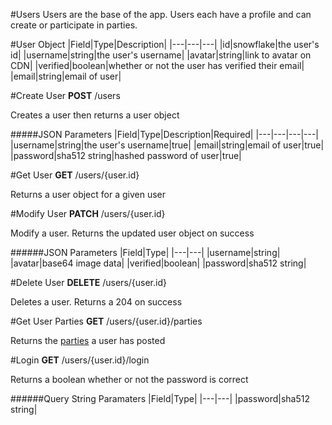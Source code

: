 #Users
Users are the base of the app. Users each have a profile and can create or participate in parties.

#User Object
|Field|Type|Description|
|---|---|---|
|id|snowflake|the user's id|
|username|string|the user's username|
|avatar|string|link to avatar on CDN|
|verified|boolean|whether or not the user has verified their email|
|email|string|email of user|

#Create User
**POST** /users

Creates a user then returns a user object


#####JSON Parameters
|Field|Type|Description|Required|
|---|---|---|---|
|username|string|the user's username|true|
|email|string|email of user|true|
|password|sha512 string|hashed password of user|true|

#Get User
**GET** /users/{user.id}

Returns a user object for a given user

#Modify User
**PATCH** /users/{user.id}

Modify a user. Returns the updated user object on success


######JSON Parameters
|Field|Type|
|---|---|
|username|string|
|avatar|base64 image data|
|verified|boolean|
|password|sha512 string|

#Delete User
**DELETE** /users/{user.id}

Deletes a user. Returns a 204 on success

#Get User Parties
**GET** /users/{user.id}/parties

Returns the [parties](party.md) a user has posted

#Login
**GET** /users/{user.id}/login

Returns a boolean whether or not the password is correct

######Query String Paramaters
|Field|Type|
|---|---|
|password|sha512 string|

